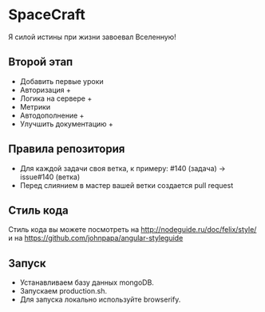 # SpaceCraft
Я силой истины при жизни завоевал Вселенную!

## Второй этап

* Добавить первые уроки
* Авторизация +
* Логика на сервере +
* Метрики
* Автодополнение +
* Улучшить документацию +

## Правила репозитория

* Для каждой задачи своя ветка, к примеру: #140 (задача) -> issue#140 (ветка)
* Перед слиянием в мастер вашей ветки создается pull request

## Стиль кода
Стиль кода вы можете посмотреть на http://nodeguide.ru/doc/felix/style/
и на https://github.com/johnpapa/angular-styleguide

## Запуск
* Устанавливаем базу данных mongoDB.
* Запускаем production.sh.
* Для запуска локально используйте browserify.
